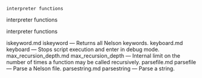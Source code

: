 

	
	interpreter functions

interpreter functions

interpreter functions


iskeyword.md iskeyword</a> &#8212; <span class = "refentry-description">Returns all Nelson keywords.
keyboard.md keyboard</a> &#8212; <span class = "refentry-description">Stops script execution and enter in debug mode.
max_recursion_depth.md max_recursion_depth</a> &#8212; <span class = "refentry-description">Internal limit on the number of times a function may be called recursively.
parsefile.md parsefile</a> &#8212; <span class = "refentry-description">Parse a Nelson file.
parsestring.md parsestring</a> &#8212; <span class = "refentry-description">Parse a string.



